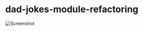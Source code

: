 # dad-jokes-module-refactoring
![Screenshot](https://user-images.githubusercontent.com/110519627/194869595-441af67e-0bac-4f7e-ba2c-27eff644f725.png)
